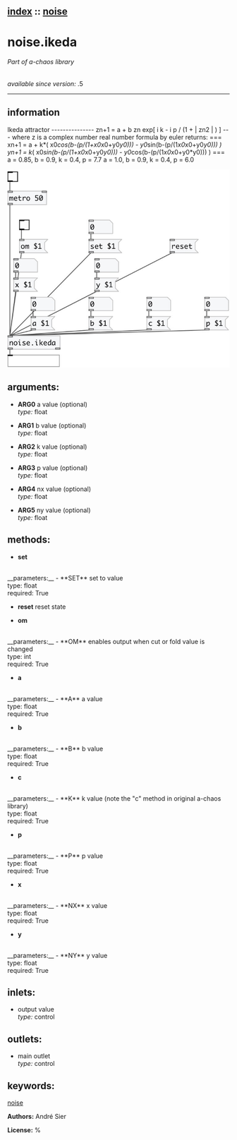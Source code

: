 [index](index.html) :: [noise](category_noise.html)
---

# noise.ikeda

###### Part of a-chaos library

*available since version:* .5

---


## information
Ikeda attractor --------------- zn+1 = a + b zn exp[ i k - i p / (1 + | zn2 | ) ] --- where z is a complex number real number formula by euler returns: === xn+1 = a + k*( x0*cos(b-(p/(1+x0*x0+y0*y0))) - y0*sin(b-(p/(1*x0*x0+y0*y0))) ) yn+1 = k*( x0*sin(b-(p/(1+x0*x0+y0*y0))) - y0*cos(b-(p/(1*x0*x0+y0*y0))) ) === a = 0.85, b = 0.9, k = 0.4, p = 7.7 a = 1.0, b = 0.9, k = 0.4, p = 6.0


[![example](../examples/img/noise.ikeda.jpg)](../examples/pd/noise.ikeda.pd)



## arguments:

* **ARG0**
a value (optional)<br>
_type:_ float<br>

* **ARG1**
b value (optional)<br>
_type:_ float<br>

* **ARG2**
k value (optional)<br>
_type:_ float<br>

* **ARG3**
p value (optional)<br>
_type:_ float<br>

* **ARG4**
nx value (optional)<br>
_type:_ float<br>

* **ARG5**
ny value (optional)<br>
_type:_ float<br>



## methods:

* **set**
<br>
  __parameters:__
  - **SET** set to value<br>
    type: float <br>
    required: True <br>

* **reset**
reset state<br>

* **om**
<br>
  __parameters:__
  - **OM** enables output when cut or fold value is changed<br>
    type: int <br>
    required: True <br>

* **a**
<br>
  __parameters:__
  - **A** a value<br>
    type: float <br>
    required: True <br>

* **b**
<br>
  __parameters:__
  - **B** b value<br>
    type: float <br>
    required: True <br>

* **c**
<br>
  __parameters:__
  - **K** k value (note the &#34;c&#34; method in original a-chaos library)<br>
    type: float <br>
    required: True <br>

* **p**
<br>
  __parameters:__
  - **P** p value<br>
    type: float <br>
    required: True <br>

* **x**
<br>
  __parameters:__
  - **NX** x value<br>
    type: float <br>
    required: True <br>

* **y**
<br>
  __parameters:__
  - **NY** y value<br>
    type: float <br>
    required: True <br>






## inlets:

* output value<br>
_type:_ control



## outlets:

* main outlet<br>
_type:_ control



## keywords:

[noise](keywords/noise.html)






**Authors:** André Sier




**License:** %





